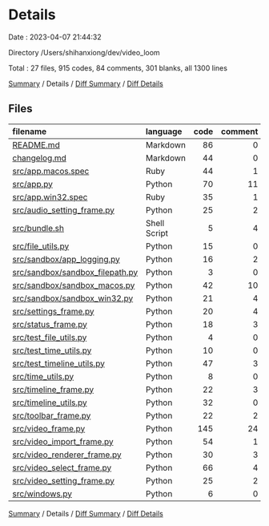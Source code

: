 # Details

Date : 2023-04-07 21:44:32

Directory /Users/shihanxiong/dev/video_loom

Total : 27 files,  915 codes, 84 comments, 301 blanks, all 1300 lines

[Summary](results.md) / Details / [Diff Summary](diff.md) / [Diff Details](diff-details.md)

## Files
| filename | language | code | comment | blank | total |
| :--- | :--- | ---: | ---: | ---: | ---: |
| [README.md](/README.md) | Markdown | 86 | 0 | 39 | 125 |
| [changelog.md](/changelog.md) | Markdown | 44 | 0 | 33 | 77 |
| [src/app.macos.spec](/src/app.macos.spec) | Ruby | 44 | 1 | 6 | 51 |
| [src/app.py](/src/app.py) | Python | 70 | 11 | 14 | 95 |
| [src/app.win32.spec](/src/app.win32.spec) | Ruby | 35 | 1 | 6 | 42 |
| [src/audio_setting_frame.py](/src/audio_setting_frame.py) | Python | 25 | 2 | 9 | 36 |
| [src/bundle.sh](/src/bundle.sh) | Shell Script | 5 | 4 | 4 | 13 |
| [src/file_utils.py](/src/file_utils.py) | Python | 15 | 0 | 5 | 20 |
| [src/sandbox/app_logging.py](/src/sandbox/app_logging.py) | Python | 16 | 2 | 7 | 25 |
| [src/sandbox/sandbox_filepath.py](/src/sandbox/sandbox_filepath.py) | Python | 3 | 0 | 2 | 5 |
| [src/sandbox/sandbox_macos.py](/src/sandbox/sandbox_macos.py) | Python | 42 | 10 | 13 | 65 |
| [src/sandbox/sandbox_win32.py](/src/sandbox/sandbox_win32.py) | Python | 21 | 4 | 7 | 32 |
| [src/settings_frame.py](/src/settings_frame.py) | Python | 20 | 4 | 7 | 31 |
| [src/status_frame.py](/src/status_frame.py) | Python | 18 | 3 | 9 | 30 |
| [src/test_file_utils.py](/src/test_file_utils.py) | Python | 4 | 0 | 3 | 7 |
| [src/test_time_utils.py](/src/test_time_utils.py) | Python | 10 | 0 | 5 | 15 |
| [src/test_timeline_utils.py](/src/test_timeline_utils.py) | Python | 47 | 3 | 14 | 64 |
| [src/time_utils.py](/src/time_utils.py) | Python | 8 | 0 | 5 | 13 |
| [src/timeline_frame.py](/src/timeline_frame.py) | Python | 22 | 3 | 9 | 34 |
| [src/timeline_utils.py](/src/timeline_utils.py) | Python | 32 | 0 | 10 | 42 |
| [src/toolbar_frame.py](/src/toolbar_frame.py) | Python | 22 | 2 | 9 | 33 |
| [src/video_frame.py](/src/video_frame.py) | Python | 145 | 24 | 38 | 207 |
| [src/video_import_frame.py](/src/video_import_frame.py) | Python | 54 | 1 | 12 | 67 |
| [src/video_renderer_frame.py](/src/video_renderer_frame.py) | Python | 30 | 3 | 7 | 40 |
| [src/video_select_frame.py](/src/video_select_frame.py) | Python | 66 | 4 | 18 | 88 |
| [src/video_setting_frame.py](/src/video_setting_frame.py) | Python | 25 | 2 | 9 | 36 |
| [src/windows.py](/src/windows.py) | Python | 6 | 0 | 1 | 7 |

[Summary](results.md) / Details / [Diff Summary](diff.md) / [Diff Details](diff-details.md)